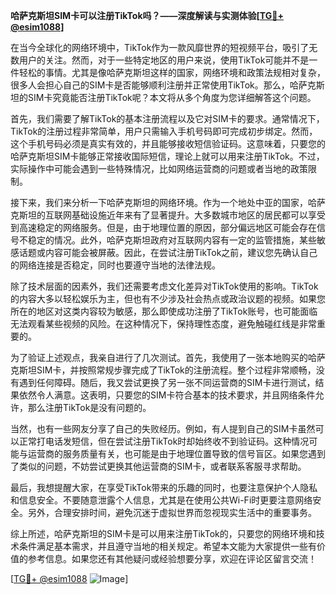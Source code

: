 **哈萨克斯坦SIM卡可以注册TikTok吗？——深度解读与实测体验[[TG💪+ @esim1088](https://t.me/s/esim1088)]**

在当今全球化的网络环境中，TikTok作为一款风靡世界的短视频平台，吸引了无数用户的关注。然而，对于一些特定地区的用户来说，使用TikTok可能并不是一件轻松的事情。尤其是像哈萨克斯坦这样的国家，网络环境和政策法规相对复杂，很多人会担心自己的SIM卡是否能够顺利注册并正常使用TikTok。那么，哈萨克斯坦的SIM卡究竟能否注册TikTok呢？本文将从多个角度为您详细解答这个问题。

首先，我们需要了解TikTok的基本注册流程以及它对SIM卡的要求。通常情况下，TikTok的注册过程非常简单，用户只需输入手机号码即可完成初步绑定。然而，这个手机号码必须是真实有效的，并且能够接收短信验证码。这意味着，只要您的哈萨克斯坦SIM卡能够正常接收国际短信，理论上就可以用来注册TikTok。不过，实际操作中可能会遇到一些特殊情况，比如网络运营商的问题或者当地的政策限制。

接下来，我们来分析一下哈萨克斯坦的网络环境。作为一个地处中亚的国家，哈萨克斯坦的互联网基础设施近年来有了显著提升。大多数城市地区的居民都可以享受到高速稳定的网络服务。但是，由于地理位置的原因，部分偏远地区可能会存在信号不稳定的情况。此外，哈萨克斯坦政府对互联网内容有一定的监管措施，某些敏感话题或内容可能会被屏蔽。因此，在尝试注册TikTok之前，建议您先确认自己的网络连接是否稳定，同时也要遵守当地的法律法规。

除了技术层面的因素外，我们还需要考虑文化差异对TikTok使用的影响。TikTok的内容大多以轻松娱乐为主，但也有不少涉及社会热点或政治议题的视频。如果您所在的地区对这类内容较为敏感，那么即使成功注册了TikTok账号，也可能面临无法观看某些视频的风险。在这种情况下，保持理性态度，避免触碰红线是非常重要的。

为了验证上述观点，我亲自进行了几次测试。首先，我使用了一张本地购买的哈萨克斯坦SIM卡，并按照常规步骤完成了TikTok的注册流程。整个过程非常顺畅，没有遇到任何障碍。随后，我又尝试更换了另一张不同运营商的SIM卡进行测试，结果依然令人满意。这表明，只要您的SIM卡符合基本的技术要求，并且网络条件允许，那么注册TikTok是没有问题的。

当然，也有一些网友分享了自己的失败经历。例如，有人提到自己的SIM卡虽然可以正常打电话发短信，但在尝试注册TikTok时却始终收不到验证码。这种情况可能与运营商的服务质量有关，也可能是由于地理位置导致的信号盲区。如果您遇到了类似的问题，不妨尝试更换其他运营商的SIM卡，或者联系客服寻求帮助。

最后，我想提醒大家，在享受TikTok带来的乐趣的同时，也要注意保护个人隐私和信息安全。不要随意泄露个人信息，尤其是在使用公共Wi-Fi时更要注意网络安全。另外，合理安排时间，避免沉迷于虚拟世界而忽视现实生活中的重要事务。

综上所述，哈萨克斯坦的SIM卡是可以用来注册TikTok的，只要您的网络环境和技术条件满足基本需求，并且遵守当地的相关规定。希望本文能为大家提供一些有价值的参考信息。如果您还有其他疑问或经验想要分享，欢迎在评论区留言交流！

[[TG💪+ @esim1088](https://t.me/s/esim1088) ![Image](https://i.postimg.cc/4NQfJmqS/Snipaste-2025-05-13-00-14-12.png)]